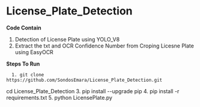 # License_Plate_Detection

  **Code Contain**
   1. Detection of License Plate using YOLO_V8 
   2. Extract the txt and OCR Confidence Number  from Croping Licesne Plate using EasyOCR 


  **Steps To Run**

   <p>
    
      1. git clone https://github.com/SondosEmara/License_Plate_Detection.git
      
   </p> 
     cd License_Plate_Detection
     3. pip install --upgrade pip
     4. pip install -r requirements.txt
     5. python LicensePlate.py
